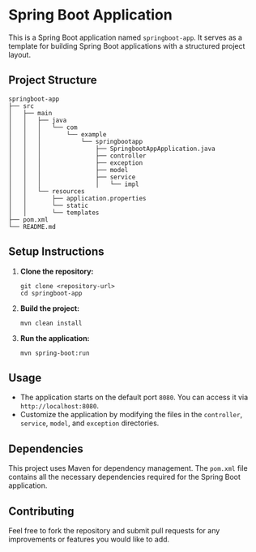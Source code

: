 # Spring Boot Application

This is a Spring Boot application named `springboot-app`. It serves as a template for building Spring Boot applications with a structured project layout.

## Project Structure

```
springboot-app
├── src
│   ├── main
│   │   ├── java
│   │   │   └── com
│   │   │       └── example
│   │   │           └── springbootapp
│   │   │               ├── SpringbootAppApplication.java
│   │   │               ├── controller
│   │   │               ├── exception
│   │   │               ├── model
│   │   │               ├── service
│   │   │               │   └── impl
│   │   └── resources
│   │       ├── application.properties
│   │       └── static
│   │       └── templates
├── pom.xml
└── README.md
```

## Setup Instructions

1. **Clone the repository:**
   ```
   git clone <repository-url>
   cd springboot-app
   ```

2. **Build the project:**
   ```
   mvn clean install
   ```

3. **Run the application:**
   ```
   mvn spring-boot:run
   ```

## Usage

- The application starts on the default port `8080`. You can access it via `http://localhost:8080`.
- Customize the application by modifying the files in the `controller`, `service`, `model`, and `exception` directories.

## Dependencies

This project uses Maven for dependency management. The `pom.xml` file contains all the necessary dependencies required for the Spring Boot application.

## Contributing

Feel free to fork the repository and submit pull requests for any improvements or features you would like to add.